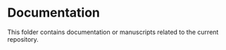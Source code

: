 # Documentation

This folder contains documentation or manuscripts related to the 
current repository.

